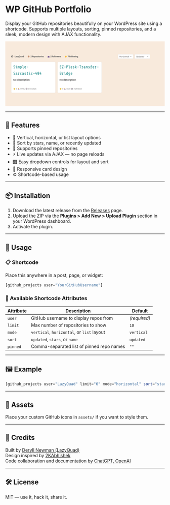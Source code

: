 # WP GitHub Portfolio

Display your GitHub repositories beautifully on your WordPress site using a shortcode. Supports multiple layouts, sorting, pinned repositories, and a sleek, modern design with AJAX functionality.

![screenshot](screenshot.png)

---

## 🔧 Features

- 💠 Vertical, horizontal, or list layout options
- 🔁 Sort by stars, name, or recently updated
- 📌 Supports pinned repositories
- ⚡ Live updates via AJAX — no page reloads
- 🎛 Easy dropdown controls for layout and sort
- 🎨 Responsive card design
- ⚙️ Shortcode-based usage

---

## 📦 Installation

1. Download the latest release from the [Releases](https://github.com/LazyQuad/wp-github-portfolio/releases) page.
2. Upload the ZIP via the **Plugins > Add New > Upload Plugin** section in your WordPress dashboard.
3. Activate the plugin.

---

## 🧪 Usage

### 📋 Shortcode

Place this anywhere in a post, page, or widget:

```php
[github_projects user="YourGitHubUsername"]
```

### 🔧 Available Shortcode Attributes

| Attribute  | Description | Default |
|------------|-------------|---------|
| `user`     | GitHub username to display repos from | *(required)* |
| `limit`    | Max number of repositories to show | `10` |
| `mode`     | `vertical`, `horizontal`, or `list` layout | `vertical` |
| `sort`     | `updated`, `stars`, or `name` | `updated` |
| `pinned`   | Comma-separated list of pinned repo names | `""` |

---

## 🖼 Example

```php
[github_projects user="LazyQuad" limit="6" mode="horizontal" sort="stars" pinned="plugin-one,plugin-two"]
```

---

## 📁 Assets

Place your custom GitHub icons in `assets/` if you want to style them.

---

## 🧠 Credits

Built by [Deryll Newman (LazyQuad)](https://lazyquad.com)  
Design inspired by [2KAbhishek](https://github.com/2kabhishek/projects)   
Code collaboration and documentation by [ChatGPT, OpenAI](https://openai.com/chatgpt) 

---

## 🛠 License

MIT — use it, hack it, share it.
